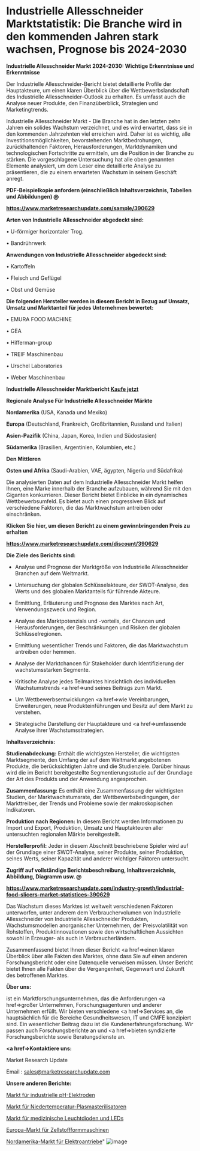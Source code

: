 # Industrielle Allesschneider Marktstatistik: Die Branche wird in den kommenden Jahren stark wachsen, Prognose bis 2024-2030

<strong>Industrielle Allesschneider Markt 2024-2030: Wichtige Erkenntnisse und Erkenntnisse</strong>

Der Industrielle Allesschneider-Bericht bietet detaillierte Profile der Hauptakteure, um einen klaren Überblick über die Wettbewerbslandschaft des Industrielle Allesschneider-Outlook zu erhalten. Es umfasst auch die Analyse neuer Produkte, den Finanzüberblick, Strategien und Marketingtrends.

Industrielle Allesschneider Markt - Die Branche hat in den letzten zehn Jahren ein solides Wachstum verzeichnet, und es wird erwartet, dass sie in den kommenden Jahrzehnten viel erreichen wird. Daher ist es wichtig, alle Investitionsmöglichkeiten, bevorstehenden Marktbedrohungen, zurückhaltenden Faktoren, Herausforderungen, Marktdynamiken und technologischen Fortschritte zu ermitteln, um die Position in der Branche zu stärken. Die vorgeschlagene Untersuchung hat alle oben genannten Elemente analysiert, um dem Leser eine detaillierte Analyse zu präsentieren, die zu einem erwarteten Wachstum in seinem Geschäft anregt.



<strong><b>PDF-Beispielkopie anfordern (einschließlich Inhaltsverzeichnis, Tabellen und Abbildungen) @ </b></strong>

<strong><a href=https://www.marketresearchupdate.com/sample/390629>

<strong>https://www.marketresearchupdate.com/sample/390629</u></a></strong></strong>



<strong>Arten von Industrielle Allesschneider abgedeckt sind:</strong>

• U-förmiger horizontaler Trog.

• Bandrührwerk



<strong>Anwendungen von Industrielle Allesschneider abgedeckt sind:</strong>

• Kartoffeln

• Fleisch und Geflügel

• Obst und Gemüse



<strong>Die folgenden Hersteller werden in diesem Bericht in Bezug auf Umsatz, Umsatz und Marktanteil für jedes Unternehmen bewertet:</strong>

• EMURA FOOD MACHINE

• GEA

• Hifferman-group

• TREIF Maschinenbau

• Urschel Laboratories

• Weber Maschinenbau



<strong>Industrielle Allesschneider Marktbericht <a href=https://www.marketresearchupdate.com/buynow/390629>Kaufe jetzt</a></strong>



<strong>Regionale Analyse Für Industrielle Allesschneider Märkte</strong>



<strong>Nordamerika</strong> (USA, Kanada und Mexiko)



<strong>Europa</strong> (Deutschland, Frankreich, Großbritannien, Russland und Italien)



<strong>Asien-Pazifik</strong> (China, Japan, Korea, Indien und Südostasien)



<strong>Südamerika</strong> (Brasilien, Argentinien, Kolumbien, etc.)



<strong>Den Mittleren</strong> 

<strong>Osten und Afrika</strong> (Saudi-Arabien, VAE, ägypten, Nigeria und Südafrika)

Die analysierten Daten auf dem Industrielle Allesschneider Markt helfen Ihnen, eine Marke innerhalb der Branche aufzubauen, während Sie mit den Giganten konkurrieren. Dieser Bericht bietet Einblicke in ein dynamisches Wettbewerbsumfeld. Es bietet auch einen progressiven Blick auf verschiedene Faktoren, die das Marktwachstum antreiben oder einschränken.



<strong>Klicken Sie hier, um diesen Bericht zu einem gewinnbringenden Preis zu erhalten
</strong>

<strong><a href=https://www.marketresearchupdate.com/discount/390629>https://www.marketresearchupdate.com/discount/390629</b></u></strong></a>



<strong>Die Ziele des Berichts sind:</strong>

- Analyse und Prognose der Marktgröße von Industrielle Allesschneider Branchen auf dem Weltmarkt.

- Untersuchung der globalen Schlüsselakteure, der SWOT-Analyse, des Werts und des globalen Marktanteils für führende Akteure.

- Ermittlung, Erläuterung und Prognose des Marktes nach Art, Verwendungszweck und Region.

- Analyse des Marktpotenzials und -vorteils, der Chancen und Herausforderungen, der Beschränkungen und Risiken der globalen Schlüsselregionen.

- Ermittlung wesentlicher Trends und Faktoren, die das Marktwachstum antreiben oder hemmen.

- Analyse der Marktchancen für Stakeholder durch Identifizierung der wachstumsstarken Segmente.

- Kritische Analyse jedes Teilmarktes hinsichtlich des individuellen Wachstumstrends <a href=>und</a> seines Beitrags zum Markt.

- Um Wettbewerbsentwicklungen <a href=>wie</a> Vereinbarungen, Erweiterungen, neue Produkteinführungen und Besitz auf dem Markt zu verstehen.

- Strategische Darstellung der Hauptakteure und <a href=>umfas</a>sende Analyse ihrer Wachstumsstrategien.



<strong>Inhaltsverzeichnis:</strong>



<strong>Studienabdeckung:</strong> Enthält die wichtigsten Hersteller, die wichtigsten Marktsegmente, den Umfang der auf dem Weltmarkt angebotenen Produkte, die berücksichtigten Jahre und die Studienziele. Darüber hinaus wird die im Bericht bereitgestellte Segmentierungsstudie auf der Grundlage der Art des Produkts und der Anwendung angesprochen.



<strong>Zusammenfassung:</strong> Es enthält eine Zusammenfassung der wichtigsten Studien, der Marktwachstumsrate, der Wettbewerbsbedingungen, der Markttreiber, der Trends und Probleme sowie der makroskopischen Indikatoren.



<strong>Produktion nach Regionen:</strong> In diesem Bericht werden Informationen zu Import und Export, Produktion, Umsatz und Hauptakteuren aller untersuchten regionalen Märkte bereitgestellt.



<strong>Herstellerprofil:</strong> Jeder in diesem Abschnitt beschriebene Spieler wird auf der Grundlage einer SWOT-Analyse, seiner Produkte, seiner Produktion, seines Werts, seiner Kapazität und anderer wichtiger Faktoren untersucht.



<strong><b>Zugriff auf vollständige Berichtsbeschreibung, Inhaltsverzeichnis, Abbildung, Diagramm usw. @ </b></strong>

<strong><a href=https://www.marketresearchupdate.com/industry-growth/industrial-food-slicers-market-statistices-390629>https://www.marketresearchupdate.com/industry-growth/industrial-food-slicers-market-statistices-390629</a></strong>

Das Wachstum dieses Marktes ist weltweit verschiedenen Faktoren unterworfen, unter anderem dem Verbrauchervolumen von Industrielle Allesschneider von Industrielle Allesschneider Produkten, Wachstumsmodellen anorganischer Unternehmen, der Preisvolatilität von Rohstoffen, Produktinnovationen sowie den wirtschaftlichen Aussichten sowohl in Erzeuger- als auch in Verbraucherländern.

Zusammenfassend bietet Ihnen dieser Bericht <a href=>einen</a> klaren Überblick über alle Fakten des Marktes, ohne dass Sie auf einen anderen Forschungsbericht oder eine Datenquelle verweisen müssen. Unser Bericht bietet Ihnen alle Fakten über die Vergangenheit, Gegenwart und Zukunft des betroffenen Marktes.



<strong>Über uns:</strong>

 ist ein Marktforschungsunternehmen, das die Anforderungen <a href=>großer</a> Unternehmen, Forschungsagenturen und anderer Unternehmen erfüllt. Wir bieten verschiedene <a href=>Services</a> an, die hauptsächlich für die Bereiche Gesundheitswesen, IT und CMFE konzipiert sind. Ein wesentlicher Beitrag dazu ist die Kundenerfahrungsforschung. Wir passen auch Forschungsberichte an und <a href=>bieten</a> syndizierte Forschungsberichte sowie Beratungsdienste an.



<strong><a href=>Kontaktiere uns:</a></strong>

Market Research Update

Email : sales@marketresearchupdate.com



<strong>Unsere anderen Berichte:</strong>

<a href=https://www.linkedin.com/pulse/industrial-ph-electrodes-market-size-growth>Markt für industrielle pH-Elektroden</a>

<a href=https://www.linkedin.com/pulse/low-temperature-plasma-sterilizer-market-size-historical>Markt für Niedertemperatur-Plasmasterilisatoren</a>

<a href=https://www.linkedin.com/pulse/medical-light-emitting-diodes-leds-market-size-share-outlook>Markt für medizinische Leuchtdioden und LEDs</a>

<a href=https://www.linkedin.com/pulse/europe-pulp-moulding-machines-market-2023-2030>Europa-Markt für Zellstoffformmaschinen</a>

<a href=https://www.linkedin.com/pulse/north-america-electric-drives-market-2023-size-share>Nordamerika-Markt für Elektroantriebe</a>"
![image](https://github.com/Gayatrikarjule/Market-Analysis-361/assets/97346546/459499a9-74d2-476e-b1b8-16b23d3adef1)
